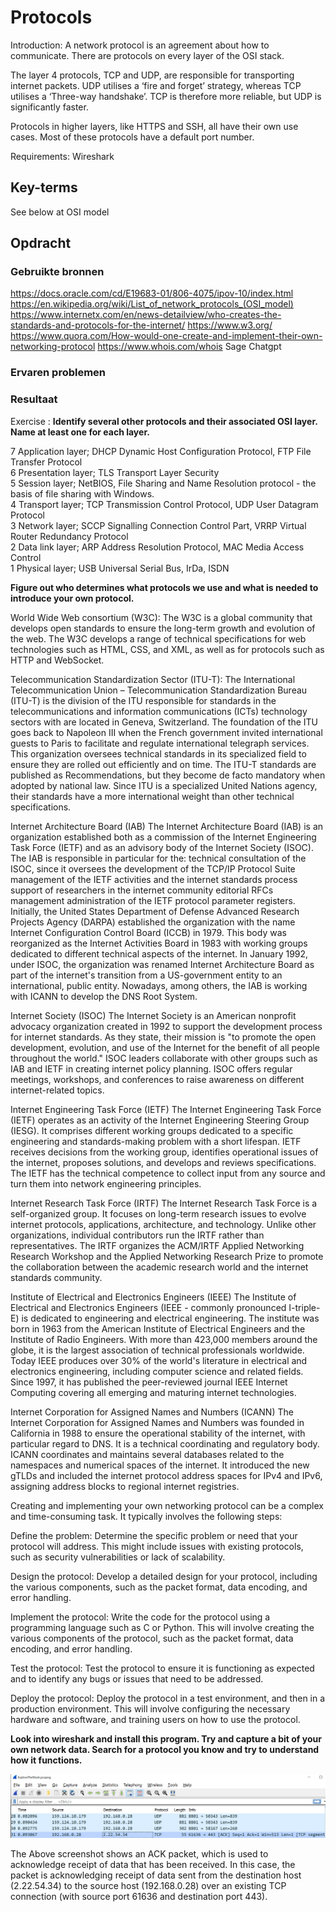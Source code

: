 # Protocols

Introduction:
A network protocol is an agreement about how to communicate. There are protocols on every layer of the OSI stack.

The layer 4 protocols, TCP and UDP, are responsible for transporting internet packets. UDP utilises a ‘fire and forget’ strategy, whereas TCP utilises a ‘Three-way handshake’. TCP is therefore more reliable, but UDP is significantly faster.

Protocols in higher layers, like HTTPS and SSH, all have their own use cases. Most of these protocols have a default port number.

Requirements:
Wireshark

## Key-terms

See below at OSI model

## Opdracht
### Gebruikte bronnen
https://docs.oracle.com/cd/E19683-01/806-4075/ipov-10/index.html
https://en.wikipedia.org/wiki/List_of_network_protocols_(OSI_model)
https://www.internetx.com/en/news-detailview/who-creates-the-standards-and-protocols-for-the-internet/
https://www.w3.org/
https://www.quora.com/How-would-one-create-and-implement-their-own-networking-protocol
https://www.whois.com/whois
Sage
Chatgpt

### Ervaren problemen

### Resultaat

Exercise :
**Identify several other protocols and their associated OSI layer. Name at least one for each layer.**

7  Application layer;      DHCP Dynamic Host Configuration Protocol, FTP File Transfer Protocol  
6  Presentation layer;     TLS Transport Layer Security  
5  Session layer;          NetBIOS, File Sharing and Name Resolution protocol - the basis of file sharing with Windows.   
4 Transport layer;        TCP Transmission Control Protocol, UDP User Datagram Protocol   
3  Network layer;          SCCP Signalling Connection Control Part, VRRP Virtual Router Redundancy Protocol          
2 Data link layer;        ARP Address Resolution Protocol, MAC Media Access Control        
1  Physical layer;         USB Universal Serial Bus, IrDa, ISDN

**Figure out who determines what protocols we use and what is needed to introduce your own protocol.**

World Wide Web consortium (W3C):
The W3C is a global community that develops open standards to ensure the long-term growth and evolution of the web. The W3C develops a range of technical specifications for web technologies such as HTML, CSS, and XML, as well as for protocols such as HTTP and WebSocket.

Telecommunication Standardization Sector (ITU-T):
The International Telecommunication Union – Telecommunication Standardization Bureau (ITU-T) is the division of the ITU responsible for standards in the telecommunications and information communications (ICTs) technology sectors with are located in Geneva, Switzerland. The foundation of the ITU goes back to Napoleon III when the French government invited international guests to Paris to facilitate and regulate international telegraph services. This organization oversees technical standards in its specialized field to ensure they are rolled out efficiently and on time. The ITU-T standards are published as Recommendations, but they become de facto mandatory when adopted by national law. Since ITU is a specialized United Nations agency, their standards have a more international weight than other technical specifications.

Internet Architecture Board (IAB)
The Internet Architecture Board (IAB) is an organization established both as a commission of the Internet Engineering Task Force (IETF) and as an advisory body of the Internet Society (ISOC). The IAB is responsible in particular for the:
technical consultation of the ISOC, since it oversees the development of the TCP/IP Protocol Suite
management of the IETF activities and the internet standards process
support of researchers in the internet community
editorial RFCs management
administration of the IETF protocol parameter registers.
Initially, the United States Department of Defense Advanced Research Projects Agency (DARPA) established the organization with the name Internet Configuration Control Board (ICCB) in 1979. This body was reorganized as the Internet Activities Board in 1983 with working groups dedicated to different technical aspects of the internet. In January 1992, under ISOC, the organization was renamed Internet Architecture Board as part of the internet's transition from a US-government entity to an international, public entity. Nowadays, among others, the IAB is working with ICANN to develop the DNS Root System.

Internet Society (ISOC)
The Internet Society is an American nonprofit advocacy organization created in 1992 to support the development process for internet standards. As they state, their mission is "to promote the open development, evolution, and use of the Internet for the benefit of all people throughout the world." ISOC leaders collaborate with other groups such as IAB and IETF in creating internet policy planning. ISOC offers regular meetings, workshops, and conferences to raise awareness on different internet-related topics.

Internet Engineering Task Force (IETF)
The Internet Engineering Task Force (IETF) operates as an activity of the Internet Engineering Steering Group (IESG). It comprises different working groups dedicated to a specific engineering and standards-making problem with a short lifespan. IETF receives decisions from the working group, identifies operational issues of the internet, proposes solutions, and develops and reviews specifications. The IETF has the technical competence to collect input from any source and turn them into network engineering principles.

Internet Research Task Force (IRTF)
The Internet Research Task Force is a self-organized group. It focuses on long-term research issues to evolve internet protocols, applications, architecture, and technology. Unlike other organizations, individual contributors run the IRTF rather than representatives. The IRTF organizes the ACM/IRTF Applied Networking Research Workshop and the Applied Networking Research Prize to promote the collaboration between the academic research world and the internet standards community.

Institute of Electrical and Electronics Engineers (IEEE)
The Institute of Electrical and Electronics Engineers (IEEE - commonly pronounced I-triple-E) is dedicated to engineering and electrical engineering. The institute was born in 1963 from the American Institute of Electrical Engineers and the Institute of Radio Engineers. With more than 423,000 members around the globe, it is the largest association of technical professionals worldwide. Today IEEE produces over 30% of the world's literature in electrical and electronics engineering, including computer science and related fields. Since 1997, it has published the peer-reviewed journal IEEE Internet Computing covering all emerging and maturing internet technologies.

Internet Corporation for Assigned Names and Numbers (ICANN)
The Internet Corporation for Assigned Names and Numbers was founded in California in 1988 to ensure the operational stability of the internet, with particular regard to DNS. It is a technical coordinating and regulatory body. ICANN coordinates and maintains several databases related to the namespaces and numerical spaces of the internet. It introduced the new gTLDs and included the internet protocol address spaces for IPv4 and IPv6, assigning address blocks to regional internet registries.

Creating and implementing your own networking protocol can be a complex and time-consuming task. It typically involves the following steps:

Define the problem: Determine the specific problem or need that your protocol will address. This might include issues with existing protocols, such as security vulnerabilities or lack of scalability.

Design the protocol: Develop a detailed design for your protocol, including the various components, such as the packet format, data encoding, and error handling.

Implement the protocol: Write the code for the protocol using a programming language such as C or Python. This will involve creating the various components of the protocol, such as the packet format, data encoding, and error handling.

Test the protocol: Test the protocol to ensure it is functioning as expected and to identify any bugs or issues that need to be addressed.

Deploy the protocol: Deploy the protocol in a test environment, and then in a production environment. This will involve configuring the necessary hardware and software, and training users on how to use the protocol.

**Look into wireshark and install this program. Try and capture a bit of your own network data. Search for a protocol you know and try to understand how it functions.**

![Alt text](../00_includes/Week2/Protocols1.PNG)

The Above screenshot shows an ACK packet, which is used to acknowledge receipt of data that has been received. In this case, the packet is acknowledging receipt of data sent from the destination host (2.22.54.34) to the source host (192.168.0.28) over an existing TCP connection (with source port 61636 and destination port 443).  


